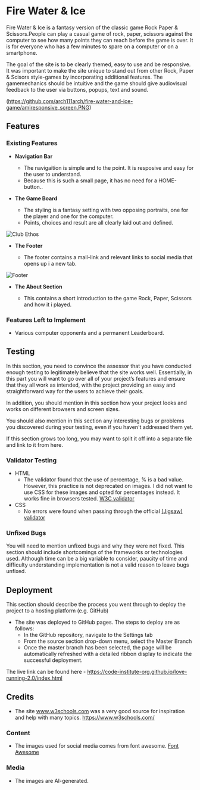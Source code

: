 # Fire Water & Ice
Fire Water & Ice is a fantasy version of the classic game Rock Paper & Scissors.People can play a casual game of rock, paper, scissors against the computer to see how many points they can reach before the game is over. It is for everyone who has a few minutes to spare on a computer or on a smartphone.

The goal of the site is to be clearly themed, easy to use and be responsive. It was important to make the site unique to stand out from other Rock, Paper & Scisors style-games by incorporating additional features.
The gamemechanics should be intuitive and the game should give audiovisual feedback to the user via buttons, popups, text and sound.

(https://github.com/arch111arch/fire-water-and-ice-game/amiresponsive_screen.PNG)



## Features 

### Existing Features

- __Navigation Bar__

  - The navigaition is simple and to the point. It is resposive and easy for the user to understand.
  - Because this is such a small page, it has no need for a HOME-button.. 


- __The Game Board__

  - The styling is a fantasy setting with two opposing portraits, one for the player and one for the computer. 
  - Points, choices and result are all clearly laid out and defined. 

![Club Ethos](https://github.com/lucyrush/readme-template/blob/master/media/love_running_ethos.png)

- __The Footer__ 

  - The footer contains a mail-link and relevant links to social media that opens up i a new tab. 

![Footer](https://github.com/lucyrush/readme-template/blob/master/media/love_running_footer.png)

- __The About Section__

  - This contains a short introduction to the game Rock, Paper, Scissors and how it i played. 

### Features Left to Implement

- Various computer opponents and a permanent Leaderboard.

## Testing 

In this section, you need to convince the assessor that you have conducted enough testing to legitimately believe that the site works well. Essentially, in this part you will want to go over all of your project’s features and ensure that they all work as intended, with the project providing an easy and straightforward way for the users to achieve their goals.

In addition, you should mention in this section how your project looks and works on different browsers and screen sizes.

You should also mention in this section any interesting bugs or problems you discovered during your testing, even if you haven't addressed them yet.

If this section grows too long, you may want to split it off into a separate file and link to it from here.


### Validator Testing 

- HTML
  - The validator found that the use of percentage, % is a bad value. However, this practice is not deprecated on images. I did not want to use CSS for these images and opted for percentages instead. It works fine in browsers tested.  [W3C validator](https://validator.w3.org/nu/?doc=https%3A%2F%2Fcode-institute-org.github.io%2Flove-running-2.0%2Findex.html)
- CSS
  - No errors were found when passing through the official [(Jigsaw) validator](https://jigsaw.w3.org/css-validator/validator?uri=https%3A%2F%2Fvalidator.w3.org%2Fnu%2F%3Fdoc%3Dhttps%253A%252F%252Fcode-institute-org.github.io%252Flove-running-2.0%252Findex.html&profile=css3svg&usermedium=all&warning=1&vextwarning=&lang=en#css)

### Unfixed Bugs

You will need to mention unfixed bugs and why they were not fixed. This section should include shortcomings of the frameworks or technologies used. Although time can be a big variable to consider, paucity of time and difficulty understanding implementation is not a valid reason to leave bugs unfixed. 

## Deployment

This section should describe the process you went through to deploy the project to a hosting platform (e.g. GitHub) 

- The site was deployed to GitHub pages. The steps to deploy are as follows: 
  - In the GitHub repository, navigate to the Settings tab 
  - From the source section drop-down menu, select the Master Branch
  - Once the master branch has been selected, the page will be automatically refreshed with a detailed ribbon display to indicate the successful deployment. 

The live link can be found here - https://code-institute-org.github.io/love-running-2.0/index.html 


## Credits 

- The site www.w3schools.com was a very good source for inspiration and help with many topics. https://www.w3schools.com/

### Content 

- The images used for social media comes from font awesome. [Font Awesome](https://fontawesome.com/)

### Media

- The images are AI-generated.
